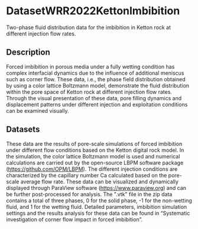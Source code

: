 # DatasetWRR2022KettonImbibition
Two-phase fluid distribution data for the imbibition in Ketton rock at different injection flow rates.

## Description
Forced imbibition in porous media under a fully wetting condition has complex interfacial dynamics due to the influence of additional meniscus such as corner flow. These data, i.e., the phase field distribution obtained by using a color lattice Boltzmann model, demonstrate the fluid distribution within the pore space of Ketton rock at different injection flow rates. Through the visual presentation of these data, pore filling dynamics and displacement patterns under different injection and exploitation conditions can be examined visually.

## Datasets
These data are the results of pore-scale simulations of forced imbibition under different flow conditions based on the Ketton digital rock model. In the simulation, the color lattice Boltzmann model is used and numerical calculations are carried out by the open-source LBPM software package (https://github.com/OPM/LBPM). The different injection conditions are characterized by the capillary number Ca calculated based on the pore-scale average flow rate. 
These data can be visualized and dynamically displayed through ParaView software (https://www.paraview.org) and can be further post-processed for analysis. The ".vtk" file in the zip data contains a total of three phases, 0 for the solid phase, -1 for the non-wetting fluid, and 1 for the wetting fluid. Detailed parameters, imbibition simulation settings and the results analysis for these data can be found in “Systematic investigation of corner flow impact in forced imbibition”.

